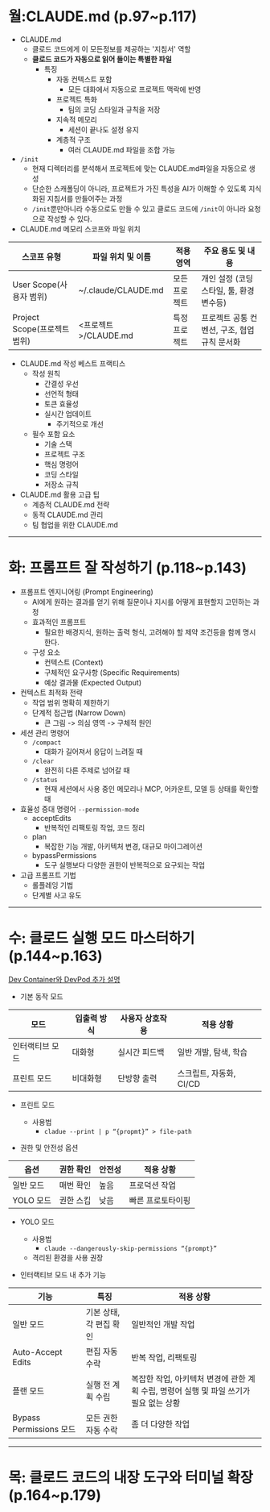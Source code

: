 # 월:CLAUDE.md (p.97~p.117)
- CLAUDE.md
	- 클로드 코드에게 이 모든정보를 제공하는 '지침서' 역할
	- **클로드 코드가 자동으로 읽어 들이는 특별한 파일**
		- 특징
			- 자동 컨텍스트 포함
				- 모든 대화에서 자동으로 프로젝트 맥락에 반영
			- 프로젝트 특화
				- 팀의 코딩 스타일과 규칙을 저장
			- 지속적 메모리
				- 세션이 끝나도 설정 유지
			- 계층적 구조
				- 여러 CLAUDE.md 파일을 조합 가능
- `/init`
	- 현재 디렉터리를 분석해서 프로젝트에 맞는 CLAUDE.md파일을 자동으로 생성
	- 단순한 스캐폴딩이 아니라, 프로젝트가 가진 특성을 AI가 이해할 수 있도록 지식화된 지침서를 만들어주는 과정
	- `/init`뿐만아니라 수동으로도 만들 수 있고 클로드 코드에 `/init`이 아니라 요청으로 작성할 수 있다.
- CLAUDE.md 메모리 스코프와 파일 위치

| 스코프 유형                 | 파일 위치 및 이름          | 적용 영역   | 주요 용도 및 내용                 |
| ---------------------- | ------------------- | ------- | -------------------------- |
| User Scope(사용자 범위)     | ~/.claude/CLAUDE.md | 모든 프로젝트 | 개인 설정 (코딩 스타일, 툴, 환경 변수등)  |
| Project Scope(프로젝트 범위) | <프로젝트>/CLAUDE.md    | 특정 프로젝트 | 프로젝트 공통 컨벤션, 구조, 협업 규칙 문서화 |
- CLAUDE.md 작성 베스트 프랙티스
	- 작성 원칙
		- 간결성 우선
		- 선언적 형태
		- 토큰 효율성
		- 실시간 업데이트
			- 주기적으로 개선
	- 필수 포함 요소
		- 기술 스택
		- 프로젝트 구조
		- 핵심 명령어
		- 코딩 스타일
		- 저장소 규칙
- CLAUDE.md 활용 고급 팁
	- 계층적 CLAUDE.md 전략
	- 동적 CLAUDE.md 관리
	- 팀 협업을 위한 CLAUDE.md

---
# 화: 프롬프트 잘 작성하기 (p.118~p.143)
- 프롬프트 엔지니어링 (Prompt Engineering)
	- AI에게 원하는 결과를 얻기 위해 질문이나 지시를 어떻게 표현할지 고민하는 과정
	- 효과적인 프롬프트
		- 필요한 배경지식, 원하는 출력 형식, 고려해야 할 제약 조건등을 함께 명시한다.
	- 구성 요소
		- 컨텍스트 (Context)
		- 구체적인 요구사항 (Specific Requirements)
		- 예상 결과물 (Expected Output)
- 컨텍스트 최적화 전략
	- 작업 범위 명확히 제한하기
	- 단계적 접근법 (Narrow Down)
		- 큰 그림 -> 의심 영역 -> 구체적 원인
- 세션 관리 명령어
	- `/compact`
		- 대화가 길어져서 응답이 느려질 때
	- `/clear`
		- 완전히 다른 주제로 넘어갈 때
	- `/status`
		- 현재 세션에서 사용 중인 메모리나 MCP, 어카운트, 모델 등 상태를 확인할 때
- 효율성 증대 명령어 `--permission-mode`
	- acceptEdits
		- 반복적인 리팩토링 작업, 코드 정리
	- plan
		- 복잡한 기능 개발, 아키텍처 변경, 대규모 마이그레이션
	- bypassPermissions
		- 도구 실행보다 다양한 권한이 반복적으로 요구되는 작업
- 고급 프롬프트 기법
	- 롤플레잉 기법
	- 단계별 사고 유도
---
# 수: 클로드 실행 모드 마스터하기 (p.144~p.163)

[Dev Container와 DevPod 추가 설명](https://github.com/sysnet4admin/_Book_Claude-Code/blob/main/week2/Wed/%5B%ED%81%B4%EB%A1%9C%EB%93%9C_%EC%BD%94%EB%93%9C%5D_p151_%EA%B0%9C%EB%B0%9C%EC%9E%90%EB%A5%BC_%EC%9C%84%ED%95%9C_Dev_Container%EC%99%80_DevPod.pdf)

- 기본 동작 모드

| 모드       | 입출력 방식 | 사용자 상호작용 | 적용 상황            |
| -------- | ------ | -------- | ---------------- |
| 인터랙티브 모드 | 대화형    | 실시간 피드백  | 일반 개발, 탐색, 학습    |
| 프린트 모드   | 비대화형   | 단방향 출력   | 스크립트, 자동화, CI/CD |
- 프린트 모드
	- 사용법
		- `cladue --print | p “{propmt}” > file-path`

- 권한 및 안전성 옵션

| 옵션      | 권한 확인 | 안전성 | 적용 상황     |
| ------- | ----- | --- | --------- |
| 일반 모드   | 매번 확인 | 높음  | 프로덕션 작업   |
| YOLO 모드 | 권한 스킵 | 낮음  | 빠른 프로토타이핑 |
- YOLO 모드
	- 사용법
		- `claude --dangerously-skip-permissions “{prompt}”`
	- 격리된 환경을 사용 권장

- 인터랙티브 모드 내 추가 기능

| 기능                    | 특징             | 적용 상황                                               |
| --------------------- | -------------- | --------------------------------------------------- |
| 일반 모드                 | 기본 상태, 각 편집 확인 | 일반적인 개발 작업                                          |
| Auto-Accept Edits     | 편집 자동 수락       | 반복 작업, 리팩토링                                         |
| 플랜 모드                 | 실행 전 계획 수립     | 복잡한 작업, 아키텍처 변경에 관한 계획 수립, 명령어 실행 및 파일 쓰기가 필요 없는 상황 |
| Bypass Permissions 모드 | 모든 권한 자동 수락    | 좀 더 다양한 작업                                          |

---
# 목: 클로드 코드의 내장 도구와 터미널 확장 (p.164~p.179)
